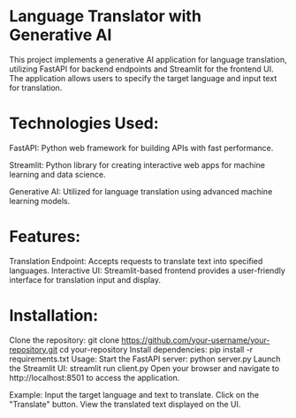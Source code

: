 # Language Translator with Generative AI
This project implements a generative AI application for language translation, utilizing FastAPI for backend endpoints and Streamlit for the frontend UI. The application allows users to specify the target language and input text for translation.

# Technologies Used:
FastAPI: Python web framework for building APIs with fast performance.

Streamlit: Python library for creating interactive web apps for machine learning and data science.

Generative AI: Utilized for language translation using advanced machine learning models.

# Features:
Translation Endpoint: Accepts requests to translate text into specified languages.
Interactive UI: Streamlit-based frontend provides a user-friendly interface for translation input and display.

# Installation:
Clone the repository:
git clone https://github.com/your-username/your-repository.git
cd your-repository
Install dependencies:
pip install -r requirements.txt
Usage:
Start the FastAPI server:
python server.py
Launch the Streamlit UI:
streamlit run client.py
Open your browser and navigate to http://localhost:8501 to access the application.

Example:
Input the target language and text to translate.
Click on the "Translate" button.
View the translated text displayed on the UI.
